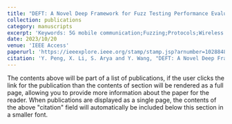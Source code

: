 ```yaml
---
title: "DEFT: A Novel Deep Framework for Fuzz Testing Performance Evaluation in NextG Vulnerability Detection"
collection: publications
category: manuscripts
excerpt: 'Keywords: 5G mobile communication;Fuzzing;Protocols;Wireless communication '
date: 2023/10/20
venue: 'IEEE Access'
paperurl: 'https://ieeexplore.ieee.org/stamp/stamp.jsp?arnumber=10288487'
citation: 'Y. Peng, X. Li, S. Arya and Y. Wang, "DEFT: A Novel Deep Framework for Fuzz Testing Performance Evaluation in NextG Vulnerability Detection," in IEEE Access, vol. 11, pp. 116046-116064, 2023, doi: 10.1109/ACCESS.2023.3326411. '
---
```


The contents above will be part of a list of publications, if the user clicks the link for the publication than the contents of section will be rendered as a full page, allowing you to provide more information about the paper for the reader. When publications are displayed as a single page, the contents of the above "citation" field will automatically be included below this section in a smaller font.
